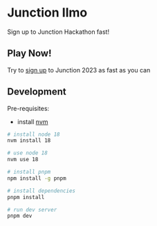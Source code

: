 # Junction Ilmo

Sign up to Junction Hackathon fast!

## Play Now!

Try to [sign up](https://junction-ilmo.vercel.app/) to Junction 2023 as fast as you can

## Development

Pre-requisites:

- install [nvm](https://github.com/nvm-sh/nvm)

```bash
# install node 18
nvm install 18

# use node 18
nvm use 18

# install pnpm
npm install -g pnpm

# install dependencies
pnpm install

# run dev server
pnpm dev
```

